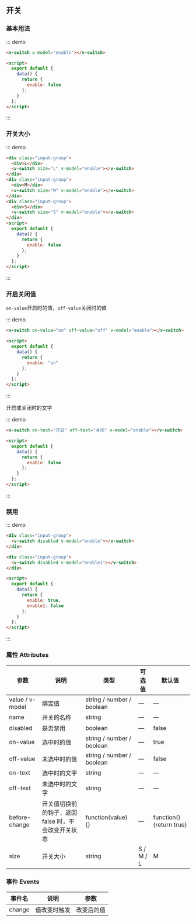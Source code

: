 ## 开关

### 基本用法

::: demo

```html
<v-switch v-model="enable"></v-switch>

<script>
  export default {
    data() {
      return {
        enable: false
      };
    }
  };
</script>
```

:::

### 开关大小

::: demo

```html
<div class="input-group">
  <div>L</div>
  <v-switch size="L" v-model="enable"></v-switch>
</div>
<div class="input-group">
  <div>M</div>
  <v-switch size="M" v-model="enable"></v-switch>
</div>
<div class="input-group">
  <div>S</div>
  <v-switch size="S" v-model="enable"></v-switch>
</div>
<script>
  export default {
    data() {
      return {
        enable: false
      };
    }
  };
</script>
```

:::

### 开启关闭值

`on-value`开启时的值，`off-value`关闭时的值

::: demo

```html
<v-switch on-value="on" off-value="off" v-model="enable"></v-switch>

<script>
  export default {
    data() {
      return {
        enable: "on"
      };
    }
  };
</script>
```

:::

开启或关闭时的文字

::: demo

```html
<v-switch on-text="开启" off-text="关闭" v-model="enable"></v-switch>

<script>
  export default {
    data() {
      return {
        enable: false
      };
    }
  };
</script>
```

:::

### 禁用

::: demo

```html
<div class="input-group">
  <v-switch disabled v-model="enable"></v-switch>
</div>

<div class="input-group">
  <v-switch disabled v-model="enable1"></v-switch>
</div>

<script>
  export default {
    data() {
      return {
        enable: true,
        enable1: false
      };
    }
  };
</script>
```

:::

### 属性 Attributes

| 参数            | 说明                                                | 类型                      | 可选值    | 默认值                   |
| --------------- | --------------------------------------------------- | ------------------------- | --------- | ------------------------ |
| value / v-model | 绑定值                                              | string / number / boolean | —         | —                        |
| name            | 开关的名称                                          | string                    | —         | —                        |
| disabled        | 是否禁用                                            | boolean                   | —         | false                    |
| on-value        | 选中时的值                                          | string / number / boolean | —         | true                     |
| off-value       | 未选中时的值                                        | string / number / boolean | —         | false                    |
| on-text         | 选中时的文字                                        | string                    | —         | —                        |
| off-text        | 未选中时的文字                                      | string                    | —         | —                        |
| before-change   | 开关值切换前的钩子，返回 false 时，不会改变开关状态 | function(value) {}        | —         | function() {return true} |
| size            | 开关大小                                            | string                    | S / M / L | M                        |

### 事件 Events

| 事件名 | 说明         | 参数       |
| ------ | ------------ | ---------- |
| change | 值改变时触发 | 改变后的值 |
